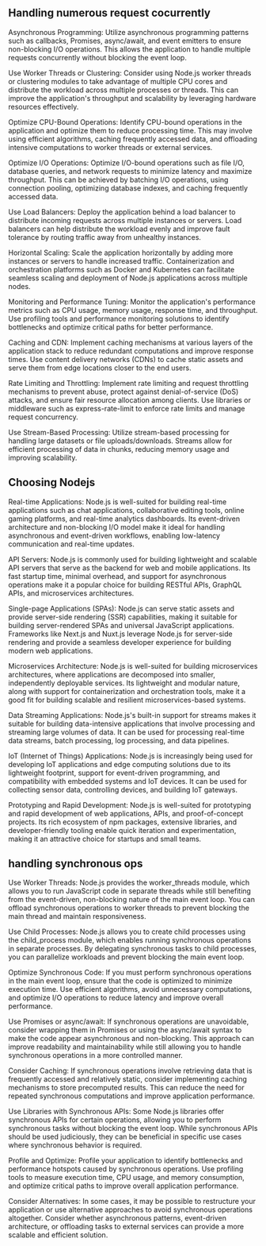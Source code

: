 ## Handling numerous request cocurrently

Asynchronous Programming: Utilize asynchronous programming patterns such as callbacks, Promises, async/await, and event emitters to ensure non-blocking I/O operations. This allows the application to handle multiple requests concurrently without blocking the event loop.

Use Worker Threads or Clustering: Consider using Node.js worker threads or clustering modules to take advantage of multiple CPU cores and distribute the workload across multiple processes or threads. This can improve the application's throughput and scalability by leveraging hardware resources effectively.

Optimize CPU-Bound Operations: Identify CPU-bound operations in the application and optimize them to reduce processing time. This may involve using efficient algorithms, caching frequently accessed data, and offloading intensive computations to worker threads or external services.

Optimize I/O Operations: Optimize I/O-bound operations such as file I/O, database queries, and network requests to minimize latency and maximize throughput. This can be achieved by batching I/O operations, using connection pooling, optimizing database indexes, and caching frequently accessed data.

Use Load Balancers: Deploy the application behind a load balancer to distribute incoming requests across multiple instances or servers. Load balancers can help distribute the workload evenly and improve fault tolerance by routing traffic away from unhealthy instances.

Horizontal Scaling: Scale the application horizontally by adding more instances or servers to handle increased traffic. Containerization and orchestration platforms such as Docker and Kubernetes can facilitate seamless scaling and deployment of Node.js applications across multiple nodes.

Monitoring and Performance Tuning: Monitor the application's performance metrics such as CPU usage, memory usage, response time, and throughput. Use profiling tools and performance monitoring solutions to identify bottlenecks and optimize critical paths for better performance.

Caching and CDN: Implement caching mechanisms at various layers of the application stack to reduce redundant computations and improve response times. Use content delivery networks (CDNs) to cache static assets and serve them from edge locations closer to the end users.

Rate Limiting and Throttling: Implement rate limiting and request throttling mechanisms to prevent abuse, protect against denial-of-service (DoS) attacks, and ensure fair resource allocation among clients. Use libraries or middleware such as express-rate-limit to enforce rate limits and manage request concurrency.

Use Stream-Based Processing: Utilize stream-based processing for handling large datasets or file uploads/downloads. Streams allow for efficient processing of data in chunks, reducing memory usage and improving scalability.


## Choosing Nodejs
Real-time Applications: Node.js is well-suited for building real-time applications such as chat applications, collaborative editing tools, online gaming platforms, and real-time analytics dashboards. Its event-driven architecture and non-blocking I/O model make it ideal for handling asynchronous and event-driven workflows, enabling low-latency communication and real-time updates.

API Servers: Node.js is commonly used for building lightweight and scalable API servers that serve as the backend for web and mobile applications. Its fast startup time, minimal overhead, and support for asynchronous operations make it a popular choice for building RESTful APIs, GraphQL APIs, and microservices architectures.

Single-page Applications (SPAs): Node.js can serve static assets and provide server-side rendering (SSR) capabilities, making it suitable for building server-rendered SPAs and universal JavaScript applications. Frameworks like Next.js and Nuxt.js leverage Node.js for server-side rendering and provide a seamless developer experience for building modern web applications.

Microservices Architecture: Node.js is well-suited for building microservices architectures, where applications are decomposed into smaller, independently deployable services. Its lightweight and modular nature, along with support for containerization and orchestration tools, make it a good fit for building scalable and resilient microservices-based systems.

Data Streaming Applications: Node.js's built-in support for streams makes it suitable for building data-intensive applications that involve processing and streaming large volumes of data. It can be used for processing real-time data streams, batch processing, log processing, and data pipelines.

IoT (Internet of Things) Applications: Node.js is increasingly being used for developing IoT applications and edge computing solutions due to its lightweight footprint, support for event-driven programming, and compatibility with embedded systems and IoT devices. It can be used for collecting sensor data, controlling devices, and building IoT gateways.

Prototyping and Rapid Development: Node.js is well-suited for prototyping and rapid development of web applications, APIs, and proof-of-concept projects. Its rich ecosystem of npm packages, extensive libraries, and developer-friendly tooling enable quick iteration and experimentation, making it an attractive choice for startups and small teams.


## handling synchronous ops 
Use Worker Threads: Node.js provides the worker_threads module, which allows you to run JavaScript code in separate threads while still benefiting from the event-driven, non-blocking nature of the main event loop. You can offload synchronous operations to worker threads to prevent blocking the main thread and maintain responsiveness.

Use Child Processes: Node.js allows you to create child processes using the child_process module, which enables running synchronous operations in separate processes. By delegating synchronous tasks to child processes, you can parallelize workloads and prevent blocking the main event loop.

Optimize Synchronous Code: If you must perform synchronous operations in the main event loop, ensure that the code is optimized to minimize execution time. Use efficient algorithms, avoid unnecessary computations, and optimize I/O operations to reduce latency and improve overall performance.

Use Promises or async/await: If synchronous operations are unavoidable, consider wrapping them in Promises or using the async/await syntax to make the code appear asynchronous and non-blocking. This approach can improve readability and maintainability while still allowing you to handle synchronous operations in a more controlled manner.

Consider Caching: If synchronous operations involve retrieving data that is frequently accessed and relatively static, consider implementing caching mechanisms to store precomputed results. This can reduce the need for repeated synchronous computations and improve application performance.

Use Libraries with Synchronous APIs: Some Node.js libraries offer synchronous APIs for certain operations, allowing you to perform synchronous tasks without blocking the event loop. While synchronous APIs should be used judiciously, they can be beneficial in specific use cases where synchronous behavior is required.

Profile and Optimize: Profile your application to identify bottlenecks and performance hotspots caused by synchronous operations. Use profiling tools to measure execution time, CPU usage, and memory consumption, and optimize critical paths to improve overall application performance.

Consider Alternatives: In some cases, it may be possible to restructure your application or use alternative approaches to avoid synchronous operations altogether. Consider whether asynchronous patterns, event-driven architecture, or offloading tasks to external services can provide a more scalable and efficient solution.